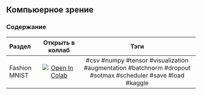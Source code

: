 ## Компьюерное зрение

### Содержание

|Раздел |Открыть в коллаб|Тэги |
|:---|:---:|:---:|
| Fashion MNIST| <a target="_blank" href="https://colab.research.google.com/github/NazarovMichail/Lectures-notes-MIPT/blob/master/DL/CV/fmnist/FMnist.ipynb"><img src="https://colab.research.google.com/assets/colab-badge.svg" alt="Open In Colab"/></a>| #csv #numpy #tensor #visualization #augmentation #batchnorm #dropout #sotmax #scheduler #save #load #kaggle |
